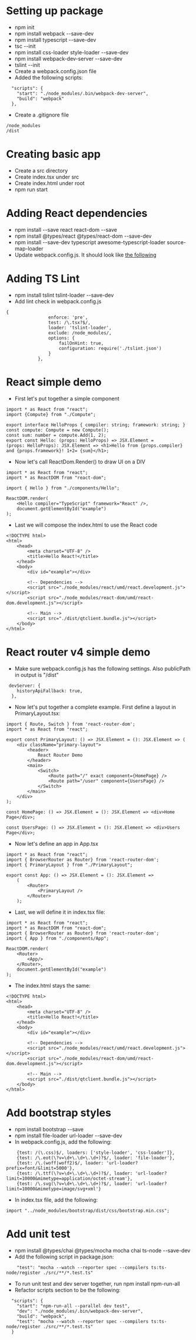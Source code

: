 # Setting up package
-  npm init
-  npm install webpack --save-dev
-  npm install typescript --save-dev
-  tsc --init
-  npm install css-loader style-loader --save-dev 
-  npm install webpack-dev-server --save-dev
-  tslint --init
-  Create a webpack.config.json file
-  Added the following scripts:
```
  "scripts": {
    "start": "./node_modules/.bin/webpack-dev-server",
    "build": "webpack"
  },
  ```

- Create a .gitignore file
```
/node_modules
/dist
```

# Creating basic app
- Create a src directory
- Create index.tsx under src
- Create index.html under root
- npm run start

# Adding React dependencies
- npm install --save react react-dom --save
- npm install  @types/react @types/react-dom --save-dev
- npm install --save-dev typescript awesome-typescript-loader source-map-loader
- Update webpack.config.js. It should look like [the following](https://www.typescriptlang.org/docs/handbook/react-&-webpack.html)

# Adding TS Lint
- npm install tslint tslint-loader --save-dev
- Add lint check in webpack.config.js
```
{
                enforce: 'pre',
                test: /\.tsx?$/,
                loader: 'tslint-loader',
                exclude: /node_modules/,
                options: {
                    failOnHint: true,
                    configuration: require('./tslint.json')
                }
            },
```

# React simple demo
- First let's put together a simple component
```
import * as React from "react";
import {Compute} from "./Compute";

export interface HelloProps { compiler: string; framework: string; }
const compute: Compute = new Compute();
const sum: number = compute.Add(1, 2);
export const Hello: (props: HelloProps) => JSX.Element = 
(props: HelloProps): JSX.Element => <h1>Hello from {props.compiler} and {props.framework}! 1+2= {sum}</h1>;
```

- Now let's call ReactDom.Render() to draw UI on a DIV
```
import * as React from "react";
import * as ReactDOM from "react-dom";

import { Hello } from "./components/Hello";

ReactDOM.render(
    <Hello compiler="TypeScript" framework="React" />,
    document.getElementById("example")
);
```

- Last we will compose the index.html to use the React code
```
<!DOCTYPE html>
<html>
    <head>
        <meta charset="UTF-8" />
        <title>Hello React!</title>
    </head>
    <body>
        <div id="example"></div>

        <!-- Dependencies -->
        <script src="./node_modules/react/umd/react.development.js"></script>
        <script src="./node_modules/react-dom/umd/react-dom.development.js"></script>

        <!-- Main -->
        <script src="./dist/qtclient.bundle.js"></script>
    </body>
</html>
```

# React router v4 simple demo
- Make sure webpack.config.js has the following settings. Also publicPath in output is "/dist"
```
 devServer: {
    historyApiFallback: true,
  },
```
- Now let's put together a complete example. First define a layout in PrimaryLayout.tsx:
```
import { Route, Switch } from 'react-router-dom';
import * as React from "react";

export const PrimaryLayout: () => JSX.Element = (): JSX.Element => (
    <div className="primary-layout">
        <header>
            React Router Demo
        </header>
        <main>
            <Switch>
                <Route path="/" exact component={HomePage} />
                <Route path="/user" component={UsersPage} />
            </Switch>
        </main>
    </div>
);

const HomePage: () => JSX.Element = (): JSX.Element => <div>Home Page</div>;

const UsersPage: () => JSX.Element = (): JSX.Element => <div>Users Page</div>;
```
- Now let's define an app in App.tsx
```
import * as React from "react";
import { BrowserRouter as Router} from 'react-router-dom';
import { PrimaryLayout } from "./PrimaryLayout";

export const App: () => JSX.Element = (): JSX.Element =>
    (
        <Router>
            <PrimaryLayout />
        </Router>
    );
```
- Last, we will define it in index.tsx file:
```
import * as React from "react";
import * as ReactDOM from "react-dom";
import { BrowserRouter as Router} from 'react-router-dom';
import { App } from "./components/App";

ReactDOM.render(
    <Router>
        <App/>
    </Router>,
    document.getElementById("example")
);
```
- The index.html stays the same:
```
<!DOCTYPE html>
<html>
    <head>
        <meta charset="UTF-8" />
        <title>Hello React!</title>
    </head>
    <body>
        <div id="example"></div>

        <!-- Dependencies -->
        <script src="./node_modules/react/umd/react.development.js"></script>
        <script src="./node_modules/react-dom/umd/react-dom.development.js"></script>

        <!-- Main -->
        <script src="./dist/qtclient.bundle.js"></script>
    </body>
</html>
```

# Add bootstrap styles
- npm install bootstrap --save
- npm install file-loader url-loader --save-dev
- In webpack.config.js, add the following:
```
    {test: /(\.css)$/, loaders: ['style-loader', 'css-loader']},
    {test: /\.eot(\?v=\d+\.\d+\.\d+)?$/, loader: 'file-loader'},
    {test: /\.(woff|woff2)$/, loader: 'url-loader?prefix=font/&limit=5000'},
    {test: /\.ttf(\?v=\d+\.\d+\.\d+)?$/, loader: 'url-loader?limit=10000&mimetype=application/octet-stream'},
    {test: /\.svg(\?v=\d+\.\d+\.\d+)?$/, loader: 'url-loader?limit=10000&mimetype=image/svg+xml'}
```
- In index.tsx file, add the following:
```
import "../node_modules/bootstrap/dist/css/bootstrap.min.css";
```

# Add unit test
- npm install @types/chai @types/mocha mocha chai ts-node --save-dev
- Add the following script in package.json:
```
    "test": "mocha --watch --reporter spec --compilers ts:ts-node/register ./src/**/*.test.ts"
```
- To run unit test and dev server together, run npm install npm-run-all
- Refactor scripts section to be the following:
```
  "scripts": {
    "start": "npm-run-all --parallel dev test",
    "dev": "./node_modules/.bin/webpack-dev-server",
    "build": "webpack",
    "test": "mocha --watch --reporter spec --compilers ts:ts-node/register ./src/**/*.test.ts"
  }
```





